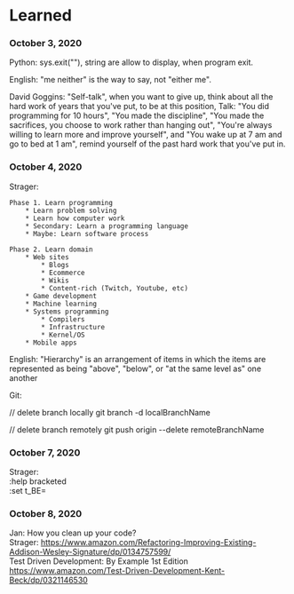 # Learned

### October 3, 2020
Python: sys.exit(""), string are allow to display, when
program exit.

English: "me neither" is the way to say, not "either me".

David Goggins: "Self-talk", when you want to give up, think
about all the hard work of years that you've put, to be at this
position, Talk: "You did programming for 10 hours", "You
made the discipline", "You made the sacrifices, you choose
to work rather than hanging out", "You're always willing to
learn more and improve yourself", and "You wake up at 7 am and
go to bed at 1 am", remind yourself of the past hard work
that you've put in.

### October 4, 2020
Strager:

    Phase 1. Learn programming
        * Learn problem solving
        * Learn how computer work
        * Secondary: Learn a programming language
        * Maybe: Learn software process

    Phase 2. Learn domain
        * Web sites
            * Blogs
            * Ecommerce
            * Wikis
            * Content-rich (Twitch, Youtube, etc)
        * Game development
        * Machine learning
        * Systems programming
            * Compilers
            * Infrastructure
            * Kernel/OS
        * Mobile apps

English: "Hierarchy" is an arrangement of items in which the
items are represented as being "above", "below", or 
"at the same level as" one another

Git:

// delete branch locally
git branch -d localBranchName

// delete branch remotely
git push origin --delete remoteBranchName

### October 7, 2020
Strager:  
:help bracketed  
:set t_BE=

### October 8, 2020
Jan: How you clean up your code?  
Strager: https://www.amazon.com/Refactoring-Improving-Existing-Addison-Wesley-Signature/dp/0134757599/  
Test Driven Development: By Example 1st Edition  
https://www.amazon.com/Test-Driven-Development-Kent-Beck/dp/0321146530
